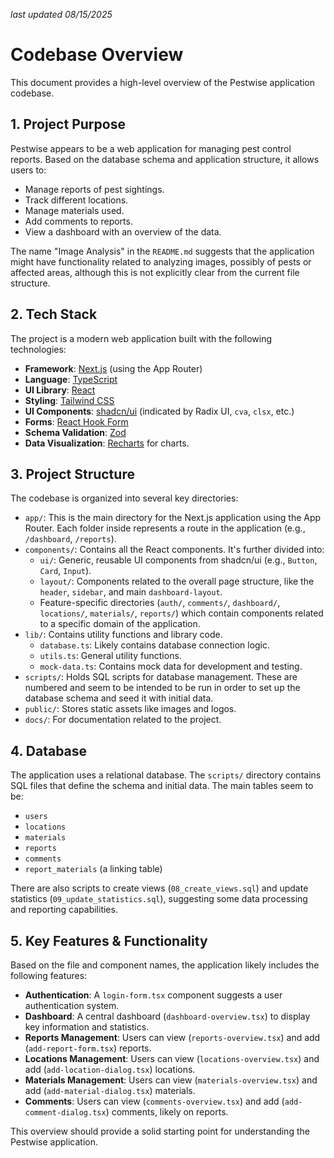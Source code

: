 _last updated 08/15/2025_

# Codebase Overview

This document provides a high-level overview of the Pestwise application codebase.

## 1. Project Purpose

Pestwise appears to be a web application for managing pest control reports. Based on the database schema and application structure, it allows users to:

- Manage reports of pest sightings.
- Track different locations.
- Manage materials used.
- Add comments to reports.
- View a dashboard with an overview of the data.

The name "Image Analysis" in the `README.md` suggests that the application might have functionality related to analyzing images, possibly of pests or affected areas, although this is not explicitly clear from the current file structure.

## 2. Tech Stack

The project is a modern web application built with the following technologies:

- **Framework**: [Next.js](https://nextjs.org/) (using the App Router)
- **Language**: [TypeScript](https://www.typescriptlang.org/)
- **UI Library**: [React](https://react.dev/)
- **Styling**: [Tailwind CSS](https://tailwindcss.com/)
- **UI Components**: [shadcn/ui](https://ui.shadcn.com/) (indicated by Radix UI, `cva`, `clsx`, etc.)
- **Forms**: [React Hook Form](https://react-hook-form.com/)
- **Schema Validation**: [Zod](https://zod.dev/)
- **Data Visualization**: [Recharts](https://recharts.org/) for charts.

## 3. Project Structure

The codebase is organized into several key directories:

- `app/`: This is the main directory for the Next.js application using the App Router. Each folder inside represents a route in the application (e.g., `/dashboard`, `/reports`).
- `components/`: Contains all the React components. It's further divided into:
  - `ui/`: Generic, reusable UI components from shadcn/ui (e.g., `Button`, `Card`, `Input`).
  - `layout/`: Components related to the overall page structure, like the `header`, `sidebar`, and main `dashboard-layout`.
  - Feature-specific directories (`auth/`, `comments/`, `dashboard/`, `locations/`, `materials/`, `reports/`) which contain components related to a specific domain of the application.
- `lib/`: Contains utility functions and library code.
  - `database.ts`: Likely contains database connection logic.
  - `utils.ts`: General utility functions.
  - `mock-data.ts`: Contains mock data for development and testing.
- `scripts/`: Holds SQL scripts for database management. These are numbered and seem to be intended to be run in order to set up the database schema and seed it with initial data.
- `public/`: Stores static assets like images and logos.
- `docs/`: For documentation related to the project.

## 4. Database

The application uses a relational database. The `scripts/` directory contains SQL files that define the schema and initial data. The main tables seem to be:

- `users`
- `locations`
- `materials`
- `reports`
- `comments`
- `report_materials` (a linking table)

There are also scripts to create views (`08_create_views.sql`) and update statistics (`09_update_statistics.sql`), suggesting some data processing and reporting capabilities.

## 5. Key Features & Functionality

Based on the file and component names, the application likely includes the following features:

- **Authentication**: A `login-form.tsx` component suggests a user authentication system.
- **Dashboard**: A central dashboard (`dashboard-overview.tsx`) to display key information and statistics.
- **Reports Management**: Users can view (`reports-overview.tsx`) and add (`add-report-form.tsx`) reports.
- **Locations Management**: Users can view (`locations-overview.tsx`) and add (`add-location-dialog.tsx`) locations.
- **Materials Management**: Users can view (`materials-overview.tsx`) and add (`add-material-dialog.tsx`) materials.
- **Comments**: Users can view (`comments-overview.tsx`) and add (`add-comment-dialog.tsx`) comments, likely on reports.

This overview should provide a solid starting point for understanding the Pestwise application.
